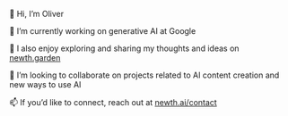 👋 Hi, I’m Oliver

👀 I’m currently working on generative AI at Google

🌱 I also enjoy exploring and sharing my thoughts and ideas on [newth.garden](https://newth.garden)

💞️ I’m looking to collaborate on projects related to AI content creation and new ways to use AI

📫 If you’d like to connect, reach out at [newth.ai/contact](https://newth.ai/contact)

